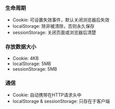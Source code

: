 ### 生命周期
+ Cookie: 可设置失效事件，默认关闭浏览器后失效
+ localStorage: 除非被清除，否则永久保存
+ sessionStorage: 关闭页面或浏览器后清楚

### 存放数据大小
+ Cookie: 4KB
+ localStorage: 5MB
+ sessionStorage: 5MB

### 通信
+ Cookie: 自动携带在HTTP请求头中
+ localStorage & sessionStorage: 只存在于客户端

